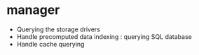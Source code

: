 # manager

* Querying the storage drivers
* Handle precomputed data indexing : querying SQL database
* Handle cache querying